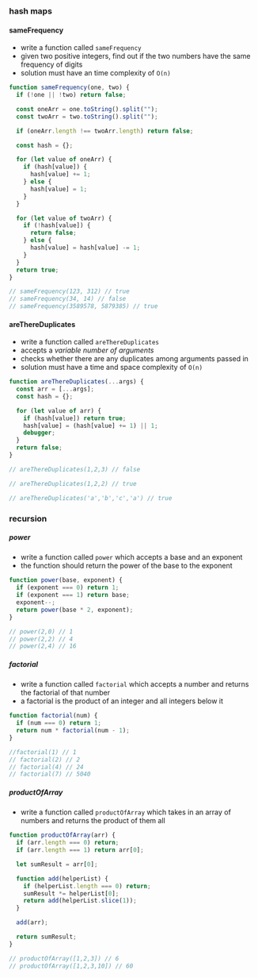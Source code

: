 ### hash maps

#### sameFrequency

- write a function called `sameFrequency`
- given two positive integers, find out if the two numbers have the same frequency of digits
- solution must have an time complexity of `O(n)`

```js
function sameFrequency(one, two) {
  if (!one || !two) return false;

  const oneArr = one.toString().split("");
  const twoArr = two.toString().split("");

  if (oneArr.length !== twoArr.length) return false;

  const hash = {};

  for (let value of oneArr) {
    if (hash[value]) {
      hash[value] += 1;
    } else {
      hash[value] = 1;
    }
  }

  for (let value of twoArr) {
    if (!hash[value]) {
      return false;
    } else {
      hash[value] = hash[value] -= 1;
    }
  }
  return true;
}

// sameFrequency(123, 312) // true
// sameFrequency(34, 14) // false
// sameFrequency(3589578, 5879385) // true
```

#### areThereDuplicates

- write a function called `areThereDuplicates`
- accepts a _variable number of arguments_
- checks whether there are any duplicates among arguments passed in
- solution must have a time and space complexity of `O(n)`

```js
function areThereDuplicates(...args) {
  const arr = [...args];
  const hash = {};

  for (let value of arr) {
    if (hash[value]) return true;
    hash[value] = (hash[value] += 1) || 1;
    debugger;
  }
  return false;
}

// areThereDuplicates(1,2,3) // false

// areThereDuplicates(1,2,2) // true

// areThereDuplicates('a','b','c','a') // true
```

### recursion

##### power

- write a function called `power` which accepts a base and an exponent
- the function should return the power of the base to the exponent

```js
function power(base, exponent) {
  if (exponent === 0) return 1;
  if (exponent === 1) return base;
  exponent--;
  return power(base * 2, exponent);
}

// power(2,0) // 1
// power(2,2) // 4
// power(2,4) // 16
```

##### factorial

- write a function called `factorial` which accepts a number and returns the factorial of that number
- a factorial is the product of an integer and all integers below it

```js
function factorial(num) {
  if (num === 0) return 1;
  return num * factorial(num - 1);
}

//factorial(1) // 1
// factorial(2) // 2
// factorial(4) // 24
// factorial(7) // 5040
```

##### productOfArray

- write a function called `productOfArray` which takes in an array of numbers and returns the product of them all

```js
function productOfArray(arr) {
  if (arr.length === 0) return;
  if (arr.length === 1) return arr[0];

  let sumResult = arr[0];

  function add(helperList) {
    if (helperList.length === 0) return;
    sumResult *= helperList[0];
    return add(helperList.slice(1));
  }

  add(arr);

  return sumResult;
}

// productOfArray([1,2,3]) // 6
// productOfArray([1,2,3,10]) // 60
```
